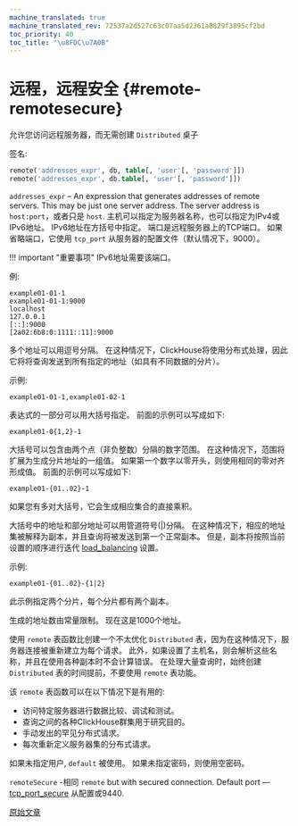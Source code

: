 ```yaml
---
machine_translated: true
machine_translated_rev: 72537a2d527c63c07aa5d2361a8829f3895cf2bd
toc_priority: 40
toc_title: "\u8FDC\u7A0B"
---
```


# 远程，远程安全 {#remote-remotesecure}

允许您访问远程服务器，而无需创建 `Distributed` 桌子

签名:

``` sql
remote('addresses_expr', db, table[, 'user'[, 'password']])
remote('addresses_expr', db.table[, 'user'[, 'password']])
```

`addresses_expr` – An expression that generates addresses of remote servers. This may be just one server address. The server address is `host:port`，或者只是 `host`. 主机可以指定为服务器名称，也可以指定为IPv4或IPv6地址。 IPv6地址在方括号中指定。 端口是远程服务器上的TCP端口。 如果省略端口，它使用 `tcp_port` 从服务器的配置文件（默认情况下，9000）。

!!! important "重要事项"
    IPv6地址需要该端口。

例:

``` text
example01-01-1
example01-01-1:9000
localhost
127.0.0.1
[::]:9000
[2a02:6b8:0:1111::11]:9000
```

多个地址可以用逗号分隔。 在这种情况下，ClickHouse将使用分布式处理，因此它将将查询发送到所有指定的地址（如具有不同数据的分片）。

示例:

``` text
example01-01-1,example01-02-1
```

表达式的一部分可以用大括号指定。 前面的示例可以写成如下:

``` text
example01-0{1,2}-1
```

大括号可以包含由两个点（非负整数）分隔的数字范围。 在这种情况下，范围将扩展为生成分片地址的一组值。 如果第一个数字以零开头，则使用相同的零对齐形成值。 前面的示例可以写成如下:

``` text
example01-{01..02}-1
```

如果您有多对大括号，它会生成相应集合的直接乘积。

大括号中的地址和部分地址可以用管道符号(\|)分隔。 在这种情况下，相应的地址集被解释为副本，并且查询将被发送到第一个正常副本。 但是，副本将按照当前设置的顺序进行迭代 [load\_balancing](../../operations/settings/settings.md) 设置。

示例:

``` text
example01-{01..02}-{1|2}
```

此示例指定两个分片，每个分片都有两个副本。

生成的地址数由常量限制。 现在这是1000个地址。

使用 `remote` 表函数比创建一个不太优化 `Distributed` 表，因为在这种情况下，服务器连接被重新建立为每个请求。 此外，如果设置了主机名，则会解析这些名称，并且在使用各种副本时不会计算错误。 在处理大量查询时，始终创建 `Distributed` 表的时间提前，不要使用 `remote` 表功能。

该 `remote` 表函数可以在以下情况下是有用的:

-   访问特定服务器进行数据比较、调试和测试。
-   查询之间的各种ClickHouse群集用于研究目的。
-   手动发出的罕见分布式请求。
-   每次重新定义服务器集的分布式请求。

如果未指定用户, `default` 被使用。
如果未指定密码，则使用空密码。

`remoteSecure` -相同 `remote` but with secured connection. Default port — [tcp\_port\_secure](../../operations/server-configuration-parameters/settings.md#server_configuration_parameters-tcp_port_secure) 从配置或9440.

[原始文章](https://clickhouse.tech/docs/en/query_language/table_functions/remote/) <!--hide-->
